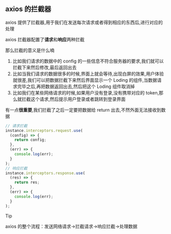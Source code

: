 ## axios 的拦截器

axios 提供了拦截器,用于我们在发送每次请求或者得到相应的东西后,进行对应的处理

axios 拦截器配置了**请求**和**响应**两种拦截

那么拦截的意义是什么喃

1.  比如我们请求的数据中的 config 的一些信息不符合服务器的要求,我们就可以拦截下来然后修改,最后返回出去
2.  比如当我们请求的数据很多的时候,界面上就会等待,出现白屏的效果,用户体验就很差,我们可以把数据拦截下来然后界面显示一个 Loding 的组件,当数据请求完毕之后,再把数据返回出去,然后把这个 Loding 组件取消掉
3.  比如我们在某些网络请求的时候,如果用户没有登录,没有携带对应的 token,那么就拦截这个请求,然后提示用户登录或者跳转到登录界面

有一点**很重要**,我们拦截了之后一定要把数据给 return 出去,不然外面无法接收到数据

```js
// 请求拦截
instance.interceptors.request.use(
  (config) => {
    return config;
  },
  (err) => {
    console.log(err);
  }
);
// 响应拦截
instance.interceptors.response.use(
  (res) => {
    return res;
  },
  (err) => {
    console.log(err);
  }
);
```

> [!TIP]
> axios 的整个流程：发送网络请求->拦截请求->响应拦截->处理数据
